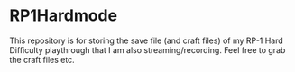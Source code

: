 # RP1Hardmode

This repository is for storing the save file (and craft files) of my RP-1 Hard Difficulty playthrough that I am also streaming/recording. Feel free to grab the craft files etc.
